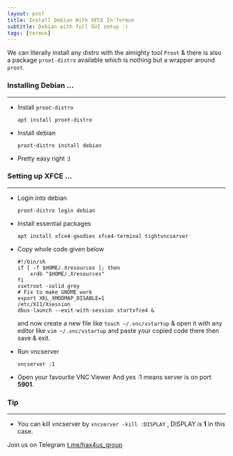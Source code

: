 ```yaml
---
layout: post
title: Install Debian With XFCE In Termux
subtitle: Debian with full GUI setup :)
tags: [termux]
---
```

We can literally install any distro with the almighty tool `Proot` & there is also a package `proot-distro` available which is nothing but a wrapper around `proot`.

### Installing Debian ...
---

* Install `proot-distro`

    ```
    apt install proot-distro
    ```

* Install debian 

    ```
    proot-distro install debian
    ```

* Pretty easy right :)


### Setting up XFCE ...
---

* Login into debian

    ```
    proot-distro login debian
    ```

* Install essential packages

    ```
    apt install xfce4-goodies xfce4-terminal tightvncserver
    ```

* Copy whole code given below 

    ```
    #!/bin/sh                           
    if [ -f $HOME/.Xresources ]; then
        xrdb "$HOME/.Xresources"
    fi
    xsetroot -solid grey
    # Fix to make GNOME work
    export XKL_XMODMAP_DISABLE=1 
    /etc/X11/Xsession
    dbus-launch --exit-with-session startxfce4 &
    ```

    and now create a new file like `touch ~/.vnc/xstartup` & open it with any editor like `vim ~/.vnc/xstartup` and paste your copied code there then save & exit.

* Run vncserver

    ```
    vncserver :1
    ```

* Open your favourite VNC Viewer And yes :1 means server is on port **5901**.


### Tip
---

* You can kill vncserver by `vncserver -kill :DISPLAY` , DISPLAY is **1** in this case.

Join us on Telegram [t.me/hax4us_group](https://t.me/hax4us_group)
